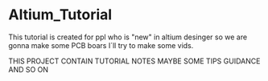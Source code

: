 # Altium_Tutorial
This tutorial is created for ppl who is "new" in altium desinger so we are gonna make some PCB boars I´ll try to make some vids.


 THIS PROJECT CONTAIN TUTORIAL NOTES MAYBE SOME TIPS GUIDANCE AND SO ON
